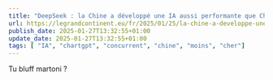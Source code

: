 ```yaml
---
title: "DeepSeek : la Chine a développé une IA aussi performante que ChatGPT pour 7 % du coût"
url: https://legrandcontinent.eu/fr/2025/01/25/la-chine-a-developpe-une-ia-aussi-performante-que-chatgpt-pour-7-du-cout/
publish_date: 2025-01-27T13:32:55+01:00
update_date: 2025-01-27T13:32:55+01:00
tags: [ "IA", "chartgpt", "concurrent", "chine", "moins", "cher"]
---
```


Tu bluff martoni ?
